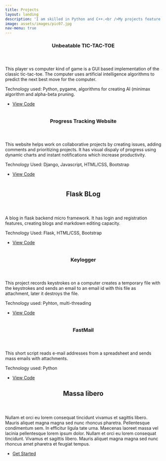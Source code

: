 ```yaml
---
title: Projects
layout: landing
description: 'I am skilled in Python and C++.<br />My projects feature web development, game development and AI.'
image: assets/images/pic07.jpg
nav-menu: true
---
```


<!-- Main -->
<div id="main">

<!-- One -->
<section id="one">
	<div class="inner">
		<header class="major">
			<h3>Unbeatable TIC-TAC-TOE</h3>
				</header>
			<p>This player vs computer kind of game is a GUI based implementation of the classic
				tic-tac-toe. The computer uses artificial intelligence algorithms to predict
				the next best move for the computer.</p>
			<p>Technology used: Python, pygame, algorithms for creating AI (minimax algorithm 
				and alpha-beta pruning.</p>
			<ul class="actions">
				<li><a href="generic.html" class="button">View Code</a></li>
			</ul>
	</div>
</section>

<!-- Two -->
<section id="two" class="spotlights">
	<section>
		<a href="generic.html" class="image">
			<img src="{% link assets/images/pic08.jpg %}" alt="" data-position="center center" />
		</a>
		<div class="content">
			<div class="inner">
				<header class="major">
					<h3>Progress Tracking Website</h3>
				</header>
				<p>This website helps work on collaborative projects by creating issues, adding
					comments and prioritizing projects. It has visual dispaly of progress 
					using dynamic charts and instant notifications which increase productivity.</p>
				<p>Technology Used: Django, Javascript, HTML/CSS, Bootstrap</p>
				<ul class="actions">
					<li><a href="generic.html" class="button">View Code</a></li>
				</ul>
			</div>
		</div>
	</section>
	<section>
		<a href="generic.html" class="image">
			<img src="{% link assets/images/pic09.jpg %}" alt="" data-position="top center" />
		</a>
		<div class="content">
			<div class="inner">
				<header class="major">
			<h2>Flask BLog</h2>
		</header>
		<p>A blog in flask backend micro framework. It has login and registration features, creating blogs and
		markdown editing capacity.</p>
		<p>Technology Used: Flask, HTML/CSS, Bootstrap</p>
		<ul class="actions">
					<li><a href="https://github.com/hyperloop11/flask-blog" class="button">View Code</a></li>
				</ul>
			</div>
		</div>
	</section>
	<section>
		<a href="generic.html" class="image">
			<img src="{% link assets/images/pic10.jpg %}" alt="" data-position="25% 25%" />
		</a>
		<div class="content">
			<div class="inner">
				<header class="major">
					<h3>Keylogger</h3>
				</header>
				<p>This project records keystrokes on a computer creates a temporary file with the keystrokes and sends an email
				to an email id with this file as attachment, later it destroys the file.</p>
				<p>Technology used: Pyhton, multi-threading</p>
				<ul class="actions">
					<li><a href="generic.html" class="button">View Code</a></li>
				</ul>
			</div>
		</div>
	</section>
	<section>
		<a href="generic.html" class="image">
			<img src="{% link assets/images/pic10.jpg %}" alt="" data-position="25% 25%" />
		</a>
		<div class="content">
			<div class="inner">
				<header class="major">
					<h3>FastMail</h3>
				</header>
				<p>This short script reads e-mail addresses from a spreadsheet and sends mass emails with attachments. </p>
				<p>Technology used: Python</p>
				<ul class="actions">
					<li><a href="generic.html" class="button">View Code</a></li>
				</ul>
			</div>
		</div>
	</section>
</section>

<!-- Three -->
<section id="three">
	<div class="inner">
		<header class="major">
			<h2>Massa libero</h2>
		</header>
		<p>Nullam et orci eu lorem consequat tincidunt vivamus et sagittis libero. Mauris aliquet magna magna sed nunc rhoncus pharetra. Pellentesque condimentum sem. In efficitur ligula tate urna. Maecenas laoreet massa vel lacinia pellentesque lorem ipsum dolor. Nullam et orci eu lorem consequat tincidunt. Vivamus et sagittis libero. Mauris aliquet magna magna sed nunc rhoncus amet pharetra et feugiat tempus.</p>
		<ul class="actions">
			<li><a href="generic.html" class="button next">Get Started</a></li>
		</ul>
	</div>
</section>

</div>
